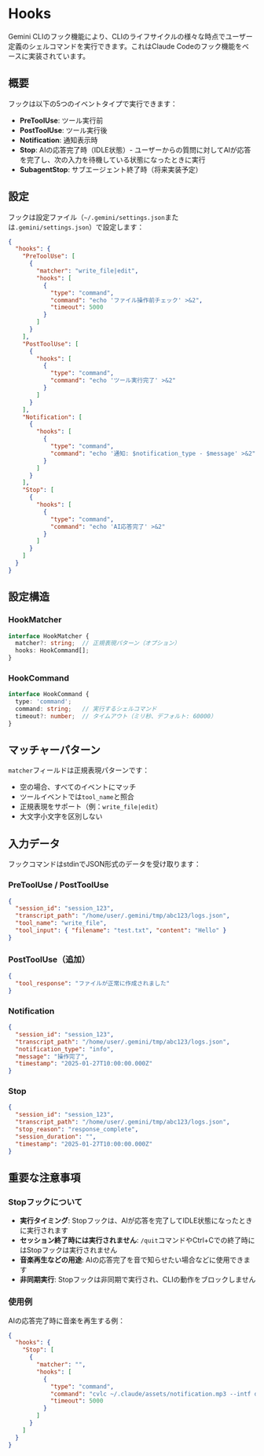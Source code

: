 # Hooks

Gemini CLIのフック機能により、CLIのライフサイクルの様々な時点でユーザー定義のシェルコマンドを実行できます。これはClaude Codeのフック機能をベースに実装されています。

## 概要

フックは以下の5つのイベントタイプで実行できます：

- **PreToolUse**: ツール実行前
- **PostToolUse**: ツール実行後  
- **Notification**: 通知表示時
- **Stop**: AIの応答完了時（IDLE状態）- ユーザーからの質問に対してAIが応答を完了し、次の入力を待機している状態になったときに実行
- **SubagentStop**: サブエージェント終了時（将来実装予定）

## 設定

フックは設定ファイル（`~/.gemini/settings.json`または`.gemini/settings.json`）で設定します：

```json
{
  "hooks": {
    "PreToolUse": [
      {
        "matcher": "write_file|edit",
        "hooks": [
          {
            "type": "command",
            "command": "echo 'ファイル操作前チェック' >&2",
            "timeout": 5000
          }
        ]
      }
    ],
    "PostToolUse": [
      {
        "hooks": [
          {
            "type": "command",
            "command": "echo 'ツール実行完了' >&2"
          }
        ]
      }
    ],
    "Notification": [
      {
        "hooks": [
          {
            "type": "command",
            "command": "echo '通知: $notification_type - $message' >&2"
          }
        ]
      }
    ],
    "Stop": [
      {
        "hooks": [
          {
            "type": "command",
            "command": "echo 'AI応答完了' >&2"
          }
        ]
      }
    ]
  }
}
```

## 設定構造

### HookMatcher

```typescript
interface HookMatcher {
  matcher?: string;  // 正規表現パターン（オプション）
  hooks: HookCommand[];
}
```

### HookCommand

```typescript
interface HookCommand {
  type: 'command';
  command: string;   // 実行するシェルコマンド
  timeout?: number;  // タイムアウト（ミリ秒、デフォルト: 60000）
}
```

## マッチャーパターン

`matcher`フィールドは正規表現パターンです：

- 空の場合、すべてのイベントにマッチ
- ツールイベントでは`tool_name`と照合
- 正規表現をサポート（例：`write_file|edit`）
- 大文字小文字を区別しない

## 入力データ

フックコマンドはstdinでJSON形式のデータを受け取ります：

### PreToolUse / PostToolUse
```json
{
  "session_id": "session_123",
  "transcript_path": "/home/user/.gemini/tmp/abc123/logs.json",
  "tool_name": "write_file",
  "tool_input": { "filename": "test.txt", "content": "Hello" }
}
```

### PostToolUse（追加）
```json
{
  "tool_response": "ファイルが正常に作成されました"
}
```

### Notification
```json
{
  "session_id": "session_123", 
  "transcript_path": "/home/user/.gemini/tmp/abc123/logs.json",
  "notification_type": "info",
  "message": "操作完了",
  "timestamp": "2025-01-27T10:00:00.000Z"
}
```

### Stop
```json
{
  "session_id": "session_123",
  "transcript_path": "/home/user/.gemini/tmp/abc123/logs.json",
  "stop_reason": "response_complete",
  "session_duration": "",
  "timestamp": "2025-01-27T10:00:00.000Z"
}
```

## 重要な注意事項

### Stopフックについて

- **実行タイミング**: Stopフックは、AIが応答を完了してIDLE状態になったときに実行されます
- **セッション終了時には実行されません**: `/quit`コマンドやCtrl+Cでの終了時にはStopフックは実行されません
- **音楽再生などの用途**: AIの応答完了を音で知らせたい場合などに使用できます
- **非同期実行**: Stopフックは非同期で実行され、CLIの動作をブロックしません

### 使用例

AIの応答完了時に音楽を再生する例：

```json
{
  "hooks": {
    "Stop": [
      {
        "matcher": "",
        "hooks": [
          {
            "type": "command",
            "command": "cvlc ~/.claude/assets/notification.mp3 --intf dummy --play-and-exit",
            "timeout": 5000
          }
        ]
      }
    ]
  }
}
```